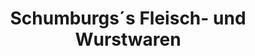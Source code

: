 ---
title: "Schumburgs´s Fleisch- und Wurstwaren"
url: /elbe-parey/schumburgs-s-fleisch-und-wurstwaren/
shop: Metzgerei
---